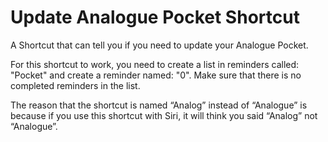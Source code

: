 # Update Analogue Pocket Shortcut
A Shortcut that can tell you if you need to update your Analogue Pocket.

For this shortcut to work, you need to create a list in reminders called: "Pocket" and create a reminder named: "0". Make sure that there is no completed reminders in the list.

The reason that the shortcut is named “Analog” instead of “Analogue” is because if you use this shortcut with Siri, it will think you said “Analog” not “Analogue”.

